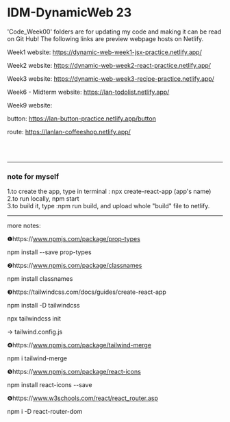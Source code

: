 # IDM-DynamicWeb 23

'Code_Week00' folders are for updating my code and making it can be read on Git Hub! 
The following links are preview webpage hosts on Netlify.

Week1 website:
https://dynamic-web-week1-jsx-practice.netlify.app/

Week2 website:
https://dynamic-web-week2-react-practice.netlify.app/

Week3 website:
https://dynamic-web-week3-recipe-practice.netlify.app/

Week6 - Midterm website:
https://lan-todolist.netlify.app/



Week9 website:

button:
https://lan-button-practice.netlify.app/button

route:
https://lanlan-coffeeshop.netlify.app/


<br><br>

<hr>

 ### **note for myself**
 
 1.to create the app, type in terminal
 : npx create-react-app (app's name) <br>
 2.to run locally,  npm start  <br>
 3.to build it, type :npm run build, and upload whole "build" file to netlify.
 
 <hr>

more notes:

❶https://www.npmjs.com/package/prop-types

npm install --save prop-types

❷https://www.npmjs.com/package/classnames

npm install classnames

❸https://tailwindcss.com/docs/guides/create-react-app

npm install -D tailwindcss

npx tailwindcss init

-> tailwind.config.js

❹https://www.npmjs.com/package/tailwind-merge 

npm i tailwind-merge

❺https://www.npmjs.com/package/react-icons 

npm install react-icons --save

❻https://www.w3schools.com/react/react_router.asp

npm i -D react-router-dom

 
